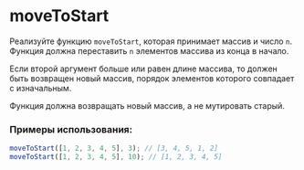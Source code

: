 # moveToStart

Реализуйте функцию `moveToStart`, которая принимает массив и число `n`. Функция должна переставить `n` элементов массива из конца в начало.

Если второй аргумент больше или равен длине массива, то должен быть возвращен новый массив, порядок элементов которого совпадает с изначальным.

Функция должна возвращать новый массив, а не мутировать старый.

### Примеры использования:

```javascript
moveToStart([1, 2, 3, 4, 5], 3); // [3, 4, 5, 1, 2]
moveToStart([1, 2, 3, 4, 5], 10); // [1, 2, 3, 4, 5]